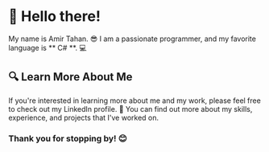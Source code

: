 # 👋 Hello there!

My name is Amir Tahan. 😎 I am a passionate programmer, and my favorite language is ** C# **. 💻

## 🔍 Learn More About Me

If you're interested in learning more about me and my work, please feel free to check out my LinkedIn profile. 🔗 You can find out more about my skills, experience, and projects that I've worked on.

### Thank you for stopping by! 😊
